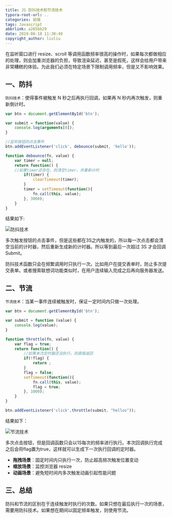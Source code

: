 ```yaml
---
title: JS 防抖技术和节流技术
typora-root-url: ..
categories: 前端
tags: Javascript
abbrlink: a265bb29
date: 2019-08-18 11:30:49
copyright_author: liuliu
---
```


在监听窗口进行 resize、scroll 等调用函数频率很高的操作时，如果每次都做相应的处理，则会加重浏览器的负担，导致渲染延迟，甚至是假死，这样会给用户带来非常糟糕的体验。为此我们必须在特定场景下限制调用频率，但是又不影响效果。

## 一、防抖

`防抖技术`：使得事件被触发 N 秒之后再执行回调，如果再 N 秒内再次触发，则重新倒计时。

```js
var btn = document.getElementById('btn');

var submit = function(value) {
    console.log(arguments[0]);
}

//监听按钮的点击事件
btn.addEventListener('click', debounce(submit, 'hello'));

function debounce(fn, value) {
    var timer = null;
    return function() {
    //如果timer还存在，则清空timer，并重新计时
        if(timer) {
            clearTimeout(timer);
        }
        timer = setTimeout(function(){
            fn.call(this, value);
        }, 3000);
    }
}
```

结果如下:

![防抖技术](/images/posts/20190818113249.gif)

多次触发按钮的点击事件，但是这些都在3S之内触发的，所以每一次点击都会清空当前的计时器，然后重新生成新的计时器。所以等到最后一次超过 3S 才会回调 Submit。

防抖技术函数只会在频繁调用时只执行一次。比如用户在提交表单时，防止多次提交表单。或者搜索联想词功能类似时，在用户连续输入完成之后再向服务器发送。

## 二、节流

`节流技术`：当某一事件连续被触发时，保证一定时间内只做一次处理。

```js
var btn = document.getElementById('btn');

var submit = function (value) {
    console.log(value);
}

function throttle(fn, value) {
    var flag = true;
    return function() {
        //如果本次定时器还没执行，则直接返回
        if(!flag) {
            return ;
        }
        flag = false; 
        setTimeout(function(){
            fn.call(this, value);
            flag = true;
        }, 1000);
    }
}

btn.addEventListener('click',throttle(submit, "hellos"));
```

结果如下：

![节流技术](/images/posts/20190818113250.gif)

多次点击按钮，但是回调函数只会以1S每次的频率进行执行。本次回调执行完成之后会将flag置为true，这样就可以生成下一次执行回调的定时器。

- **拖拽场景**：固定时间内只执行一次，防止超高频次触发位置变动
- **缩放场景**：监控浏览器 resize
- **动画场景**：避免短时间内多次触发动画引起性能问题

## 三、总结

防抖和节流的区别在于连续触发时执行的次数。如果只想在最后执行一次的场景，需要用防抖技术。如果想在期间以固定频率触发，则使用节流。
